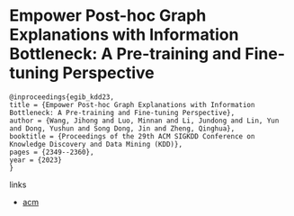 # Empower Post-hoc Graph Explanations with Information Bottleneck: A Pre-training and Fine-tuning Perspective

```
@inproceedings{egib_kdd23,
title = {Empower Post-hoc Graph Explanations with Information Bottleneck: A Pre-training and Fine-tuning Perspective},
author = {Wang, Jihong and Luo, Minnan and Li, Jundong and Lin, Yun and Dong, Yushun and Song Dong, Jin and Zheng, Qinghua},
booktitle = {Proceedings of the 29th ACM SIGKDD Conference on Knowledge Discovery and Data Mining (KDD)},
pages = {2349--2360},
year = {2023}
}
```

links
- [acm](https://dl.acm.org/doi/10.1145/3580305.3599330)
